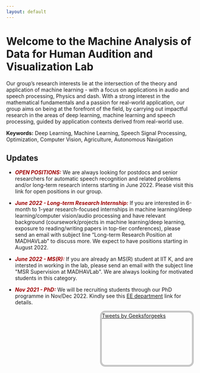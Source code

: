 ```yaml
---
layout: default
---
```

# **Welcome to the Machine Analysis of Data for Human Audition and Visualization Lab**
Our group’s research interests lie at the intersection of the theory and application 
of machine learning - with a focus on applications in audio and speech processing, 
Physics and dash. With a strong interest in the mathematical fundamentals and a 
passion for real-world application, our group aims on being at the forefront of 
the field, by carrying out impactful research in the areas of deep learning, 
machine learning and speech processing, guided by application contexts derived 
from real-world use.
    
**Keywords:** Deep Learning, Machine Learning, Speech Signal Processing, 
Optimization, Computer Vision, Agriculture, Autonomous Navigation
        


## Updates

- <span style="color:rgb(159, 0, 0)"><b>*OPEN POSITIONS:*</b></span> We are always looking for postdocs and senior researchers for automatic speech recognition and related problems and/or long-term research interns starting in June 2022. Please visit this link for open positions in our group.

- <span style="color:rgb(159, 0, 0)"><b>*June 2022 - Long-term Research Internship:*</b></span> If you are interested in 6-month to 1-year research-focused internships in machine learning/deep learning/computer vision/audio processing and have relevant background (coursework/projects in machine learning/deep learning, exposure to reading/writing papers in top-tier conferences), please send an email with subject line “Long-term Research Position at MADHAVLab” to discuss more. We expect to have positions starting in August 2022.

- <span style="color:rgb(159, 0, 0)"><b>*June 2022 - MS(R):*</b></span> If you are already an MS(R) student at IIT K, and are intersted in working in the lab, please send an email with the subject line "MSR Supervision at MADHAVLab". We are always looking for motivated students in this category.

- <span style="color:rgb(159, 0, 0)"><b>*Nov 2021 - PhD:*</b></span> We will be recruiting students through our PhD programme in Nov/Dec 2022. Kindly see this [<ins>EE department</ins>](https://iitk.ac.in/ee/admissions) link for details.

<!--twitter box-->
<div class="tweets" style="height: 10em; float: right; width: 48%; border-radius: 1em ;border: 5px solid rgb(199, 199, 199); overflow-y: auto;">
    <a class="twitter-timeline" href=
           "https://twitter.com/geeksforgeeks?ref_src=twsrc%5Etfw">
          <!-- In your code value of href tag will be changed -->
          Tweets by Geeksforgeeks
    </a>
    
<script async src="https://platform.twitter.com/widgets.js" charset="utf-8"></script>
<!-- It's a javascript file which will perform all actions which we need to show tweets-->
</div>